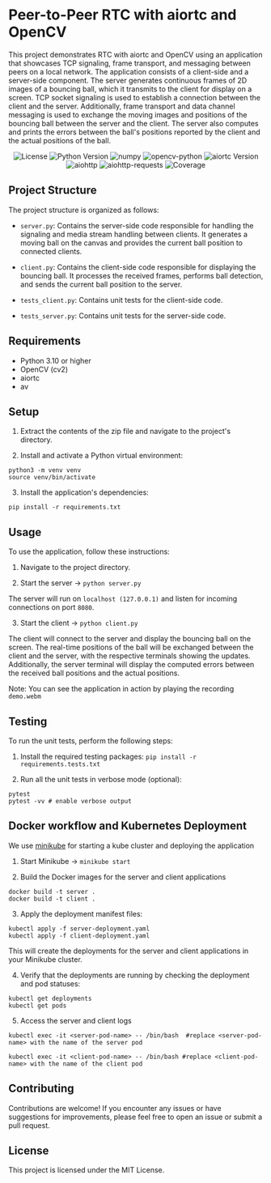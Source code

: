 # Peer-to-Peer RTC with aiortc and OpenCV

This project demonstrates RTC with aiortc and OpenCV using an application that showcases TCP signaling, frame transport, and messaging between peers on a local network. The application consists of a client-side and a server-side component. The server generates continuous frames of 2D images of a bouncing ball, which it transmits to the client for display on a screen. TCP socket signaling is used to establish a connection between the client and the server. Additionally, frame transport and data channel messaging is used to exchange the moving images and positions of the bouncing ball between the server and the client. The server also computes and prints the errors between the ball's positions reported by the client and the actual positions of the ball.

<div align="center">

![License](https://img.shields.io/badge/License-MIT-blue.svg)
![Python Version](https://img.shields.io/badge/python-3.10%2B-blue.svg)
![numpy](https://img.shields.io/badge/numpy-1.23.5-blue.svg)
![opencv-python](https://img.shields.io/badge/opencv--python-4.7.0-blue.svg)
![aiortc Version](https://img.shields.io/badge/aiortc-%3E%3D1.3.0-blue.svg)
![aiohttp](https://img.shields.io/badge/aiohttp-3.8.4-blue.svg)
![aiohttp-requests](https://img.shields.io/badge/aiohttp--requests-0.1.3-blue.svg)
![Coverage](https://img.shields.io/badge/coverage-95%25-green.svg)

</div>

## Project Structure

The project structure is organized as follows:

- `server.py`: Contains the server-side code responsible for handling the signaling and media stream handling between clients. It generates a moving ball on the canvas and provides the current ball position to connected clients.

- `client.py`: Contains the client-side code responsible for displaying the bouncing ball. It processes the received frames, performs ball detection, and sends the current ball position to the server.

- `tests_client.py`: Contains unit tests for the client-side code.

- `tests_server.py`: Contains unit tests for the server-side code.

## Requirements

- Python 3.10 or higher
- OpenCV (cv2)
- aiortc
- av

## Setup

1. Extract the contents of the zip file and navigate to the project's directory.

2. Install and activate a Python virtual environment:

```
python3 -m venv venv
source venv/bin/activate
```

3. Install the application's dependencies:

```
pip install -r requirements.txt
```

## Usage

To use the application, follow these instructions:

1. Navigate to the project directory.

2. Start the server -> `python server.py`

The server will run on `localhost (127.0.0.1)` and listen for incoming connections on port `8080`.

3. Start the client -> `python client.py`

The client will connect to the server and display the bouncing ball on the screen. The real-time positions of the ball will be exchanged between the client and the server, with the respective terminals showing the updates. Additionally, the server terminal will display the computed errors between the received ball positions and the actual positions.

Note: You can see the application in action by playing the recording `demo.webm`

## Testing

To run the unit tests, perform the following steps:

1. Install the required testing packages:
   `pip install -r requirements.tests.txt`

2. Run all the unit tests in verbose mode (optional):

```
pytest
pytest -vv # enable verbose output
```

## Docker workflow and Kubernetes Deployment

We use [minikube](https://minikube.sigs.k8s.io/docs/start/) for starting a kube cluster and deploying the application

1. Start Minikube -> `minikube start`

2. Build the Docker images for the server and client applications

```
docker build -t server .
docker build -t client .
```

3. Apply the deployment manifest files:

```
kubectl apply -f server-deployment.yaml
kubectl apply -f client-deployment.yaml
```

This will create the deployments for the server and client applications in your Minikube cluster.

4. Verify that the deployments are running by checking the deployment and pod statuses:

```
kubectl get deployments
kubectl get pods
```

5. Access the server and client logs

```
kubectl exec -it <server-pod-name> -- /bin/bash  #replace <server-pod-name> with the name of the server pod

kubectl exec -it <client-pod-name> -- /bin/bash #replace <client-pod-name> with the name of the client pod
```

## Contributing

Contributions are welcome! If you encounter any issues or have suggestions for improvements, please feel free to open an issue or submit a pull request.

## License

This project is licensed under the MIT License.
